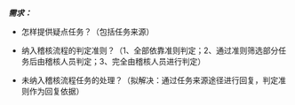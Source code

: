 ***需求：***

- 怎样提供疑点任务？（包括任务来源）

- 纳入稽核流程的判定准则？（1、全部依靠准则判定；2、通过准则筛选部分任务后由稽核人员判定；3、完全由稽核人员进行判定）

- 未纳入稽核流程任务的处理？（拟解决：通过任务来源途径进行回复，判定准则作为回复依据）

  


